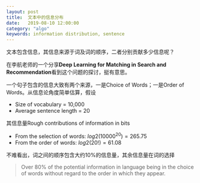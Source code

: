 ```yaml
---
layout: post
title:  文本中的信息分布
date:   2019-08-10 12:00:00
category: "algo"
keywords: information distribution, sentence
---
```


文本包含信息，其信息来源于词及词的顺序，二者分别贡献多少信息呢？

在李航老师的一个分享**Deep Learning for Matching in Search and Recommendation**看到这个问题的探讨，挺有意思。

一个句子包含的信息大致有两个来源，一是Choice of Words；一是Order of Words。从信息论角度简单估算，假设

+ Size of vocabulary = 10,000
+ Average sentence length = 20

其信息量Rough contributions of information in bits

+ From the selection of words: $log2(10000^{20})=265.75$
+ From the order of words: $log2(20!)=61.08$

不难看出，词之间的顺序包含大约10%的信息量，其余信息量在词的选择

> Over 80% of the potential information in language being in the choice of words without regard to the order in which they appear.


